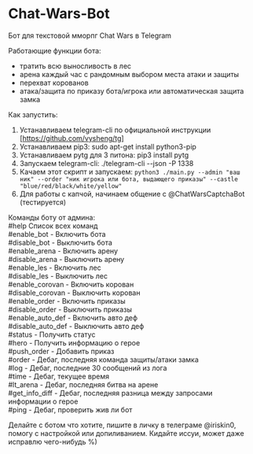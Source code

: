 # Chat-Wars-Bot
Бот для текстовой мморпг Chat Wars в Telegram

Работающие функции бота:
  - тратить всю выносливость в лес
  - арена каждый час с рандомным выбором места атаки и защиты
  - перехват корованов
  - атака/защита по приказу бота/игрока или автоматическая защита замка

Как запустить:<br />
  1) Устанавливаем telegram-cli по официальной инструкции [https://github.com/vysheng/tg]<br />
  2) Устанавливаем pip3: sudo apt-get install python3-pip<br />
  3) Устанавливаем pytg для 3 питона: pip3 install pytg<br />
  4) Запускаем telegram-cli: ./telegram-cli --json -P 1338<br />
  5) Качаем этот скрипт и запускаем: `python3 ./main.py --admin "ваш ник" --order "ник игрока или бота, выдающего приказы" --castle "blue/red/black/white/yellow"`<br />
  6) Для работы с капчой, начинаем общение с @ChatWarsCaptchaBot (тестируется) 
  
Команды боту от админа:<br />
    #help Список всех команд<br />
    #enable_bot - Включить бота<br />
    #disable_bot - Выключить бота<br />
    #enable_arena - Включить арену<br />
    #disable_arena - Выключить арену<br />
    #enable_les - Включить лес<br />
    #disable_les - Выключить лес<br />
    #enable_corovan - Включить корован<br />
    #disable_corovan - Выключить корован<br />
    #enable_order - Включить приказы<br />
    #disable_order - Выключить приказы<br />
    #enable_auto_def - Включить авто деф<br />
    #disable_auto_def - Выключить авто деф<br />
    #status - Получить статус<br />
    #hero - Получить информацию о герое<br />
    #push_order - Добавить приказ<br />
    #order - Дебаг, последняя команда защиты/атаки замка<br />
    #log - Дебаг, последние 30 сообщений из лога<br />
    #time - Дебаг, текущее время<br />
    #lt_arena - Дебаг, последняя битва на арене<br />
    #get_info_diff - Дебаг, последняя разница между запросами информации о герое<br />
    #ping - Дебаг, проверить жив ли бот<br />
 
Делайте с ботом что хотите, пишите в личку в телеграме @iriskin0, помогу с настройкой или допиливанием. Кидайте иссуи, может даже исправлю чего-нибудь %)
